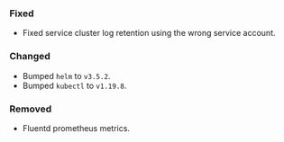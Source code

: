 ### Fixed
- Fixed service cluster log retention using the wrong service account.

### Changed
- Bumped `helm` to `v3.5.2`.
- Bumped `kubectl` to `v1.19.8`.

### Removed
- Fluentd prometheus metrics.
